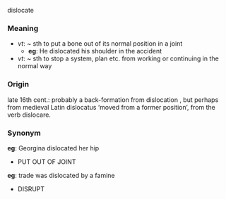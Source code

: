 dislocate
### Meaning
+ _vt_: ~ sth to put a bone out of its normal position in a joint
	+ __eg__: He dislocated his shoulder in the accident
+ _vt_: ~ sth to stop a system, plan etc. from working or continuing in the normal way

### Origin

late 16th cent.: probably a back-formation from dislocation , but perhaps from medieval Latin dislocatus ‘moved from a former position’, from the verb dislocare.

### Synonym

__eg__: Georgina dislocated her hip

+ PUT OUT OF JOINT

__eg__: trade was dislocated by a famine

+ DISRUPT


